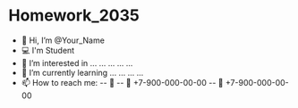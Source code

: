 # Homework_2035
- 👋 Hi, I’m @Your_Name
- 💻 I'm Student
- 👀 I’m interested in ... ...  ... ... ...
- 🌱 I’m currently learning ... ... ... ...
- 📫 How to reach me:
-- 📨 
-- 📱 +7-900-000-00-00
-- 📱 +7-900-000-00-00
